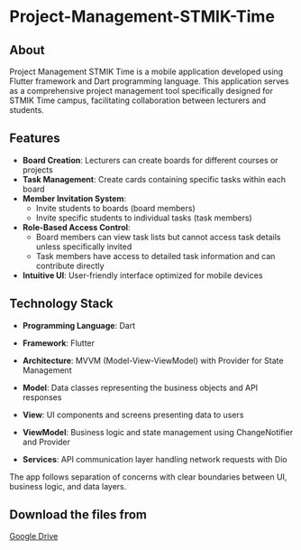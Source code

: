 # Project-Management-STMIK-Time

## About
Project Management STMIK Time is a mobile application developed using Flutter framework and Dart programming language. This application serves as a comprehensive project management tool specifically designed for STMIK Time campus, facilitating collaboration between lecturers and students.

## Features
- **Board Creation**: Lecturers can create boards for different courses or projects
- **Task Management**: Create cards containing specific tasks within each board
- **Member Invitation System**: 
  - Invite students to boards (board members)
  - Invite specific students to individual tasks (task members)
- **Role-Based Access Control**:
  - Board members can view task lists but cannot access task details unless specifically invited
  - Task members have access to detailed task information and can contribute directly
- **Intuitive UI**: User-friendly interface optimized for mobile devices

## Technology Stack
- **Programming Language**: Dart
- **Framework**: Flutter
- **Architecture**: MVVM (Model-View-ViewModel) with Provider for State Management

- **Model**: Data classes representing the business objects and API responses
- **View**: UI components and screens presenting data to users
- **ViewModel**: Business logic and state management using ChangeNotifier and Provider
- **Services**: API communication layer handling network requests with Dio

The app follows separation of concerns with clear boundaries between UI, business logic, and data layers.

## Download the files from

[Google Drive](https://drive.google.com/file/d/1iHF6i_VGwRDZKHtzdROy4zPWA-VmLTfz/view?usp=sharing)